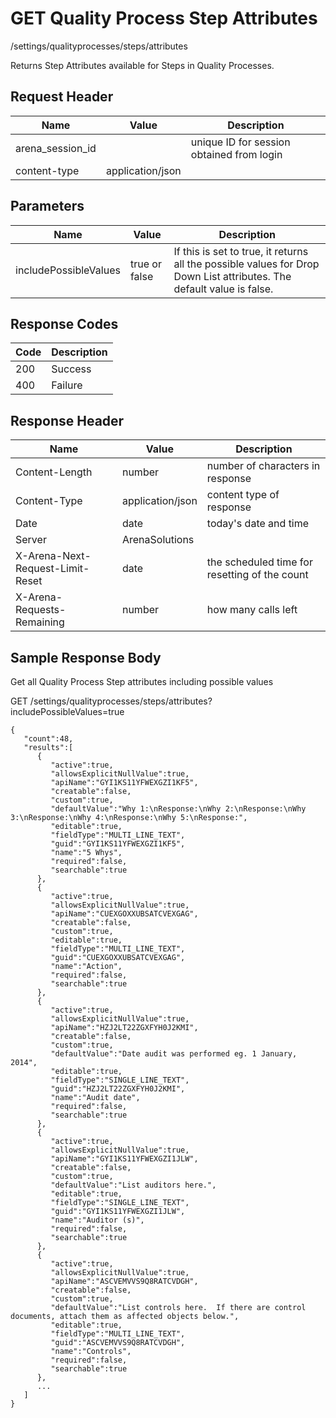 # GET Quality Process Step Attributes
/settings/qualityprocesses/steps/attributes

Returns    Step Attributes available for Steps  in  Quality Processes. 

## Request Header

| Name  | Value  | Description  |
|  --- |  --- |  --- | 
| arena_session_id  |   | unique ID for session obtained from login  |
| content-type  | application/json  |   |

## Parameters

| Name  | Value  | Description  |
|  --- |  --- |  --- | 
| includePossibleValues  | true or false  | If this is set to true, it returns all the possible values for Drop Down List attributes. The default value is false.  |

## Response Codes

| Code  | Description  |
|  --- |  --- | 
| 200  | Success  |
| 400  | Failure  |

## Response Header

| Name  | Value  | Description  |
|  --- |  --- |  --- | 
| Content-Length  | number  | number of characters in response  |
| Content-Type  | application/json  | content type of response  |
| Date  | date  | today's date and time  |
| Server  | ArenaSolutions  |   |
| X-Arena-Next-Request-Limit-Reset   | date  | the scheduled time for resetting of the count  |
| X-Arena-Requests-Remaining   | number  | how many calls left  |

## Sample Response Body
Get all Quality Process Step attributes including possible values

GET /settings/qualityprocesses/steps/attributes?includePossibleValues=true

```
{
   "count":48,
   "results":[
      {
         "active":true,
         "allowsExplicitNullValue":true,
         "apiName":"GYI1KS11YFWEXGZI1KF5",
         "creatable":false,
         "custom":true,
         "defaultValue":"Why 1:\nResponse:\nWhy 2:\nResponse:\nWhy 3:\nResponse:\nWhy 4:\nResponse:\nWhy 5:\nResponse:",
         "editable":true,
         "fieldType":"MULTI_LINE_TEXT",
         "guid":"GYI1KS11YFWEXGZI1KF5",
         "name":"5 Whys",
         "required":false,
         "searchable":true
      },
      {
         "active":true,
         "allowsExplicitNullValue":true,
         "apiName":"CUEXGOXXUBSATCVEXGAG",
         "creatable":false,
         "custom":true,
         "editable":true,
         "fieldType":"MULTI_LINE_TEXT",
         "guid":"CUEXGOXXUBSATCVEXGAG",
         "name":"Action",
         "required":false,
         "searchable":true
      },
      {
         "active":true,
         "allowsExplicitNullValue":true,
         "apiName":"HZJ2LT22ZGXFYH0J2KMI",
         "creatable":false,
         "custom":true,
         "defaultValue":"Date audit was performed eg. 1 January, 2014",
         "editable":true,
         "fieldType":"SINGLE_LINE_TEXT",
         "guid":"HZJ2LT22ZGXFYH0J2KMI",
         "name":"Audit date",
         "required":false,
         "searchable":true
      },
      {
         "active":true,
         "allowsExplicitNullValue":true,
         "apiName":"GYI1KS11YFWEXGZI1JLW",
         "creatable":false,
         "custom":true,
         "defaultValue":"List auditors here.",
         "editable":true,
         "fieldType":"SINGLE_LINE_TEXT",
         "guid":"GYI1KS11YFWEXGZI1JLW",
         "name":"Auditor (s)",
         "required":false,
         "searchable":true
      },
      {
         "active":true,
         "allowsExplicitNullValue":true,
         "apiName":"ASCVEMVVS9Q8RATCVDGH",
         "creatable":false,
         "custom":true,
         "defaultValue":"List controls here.  If there are control documents, attach them as affected objects below.",
         "editable":true,
         "fieldType":"MULTI_LINE_TEXT",
         "guid":"ASCVEMVVS9Q8RATCVDGH",
         "name":"Controls",
         "required":false,
         "searchable":true
      },
      ...
   ]
}
```
